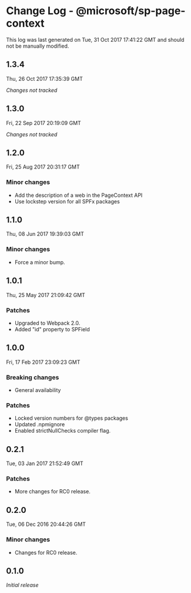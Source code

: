 # Change Log - @microsoft/sp-page-context

This log was last generated on Tue, 31 Oct 2017 17:41:22 GMT and should not be manually modified.

## 1.3.4
Thu, 26 Oct 2017 17:35:39 GMT

*Changes not tracked*

## 1.3.0
Fri, 22 Sep 2017 20:19:09 GMT

*Changes not tracked*

## 1.2.0
Fri, 25 Aug 2017 20:31:17 GMT

### Minor changes

- Add the description of a web in the PageContext API
- Use lockstep version for all SPFx packages

## 1.1.0
Thu, 08 Jun 2017 19:39:03 GMT

### Minor changes

- Force a minor bump.

## 1.0.1
Thu, 25 May 2017 21:09:42 GMT

### Patches

- Upgraded to Webpack 2.0.
- Added "id" property to SPField

## 1.0.0
Fri, 17 Feb 2017 23:09:23 GMT

### Breaking changes

- General availability

### Patches

- Locked version numbers for @types packages
- Updated .npmignore
- Enabled strictNullChecks compiler flag.

## 0.2.1
Tue, 03 Jan 2017 21:52:49 GMT

### Patches

- More changes for RC0 release.

## 0.2.0
Tue, 06 Dec 2016 20:44:26 GMT

### Minor changes

- Changes for RC0 release.

## 0.1.0

*Initial release*

